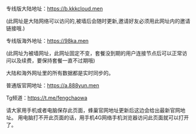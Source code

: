专线版大陆地址：https://b.kkkcloud.men

(此网址是大陆网络可以访问的,被墙后会随时更新,邀请好友必须用此网址内的邀请链接哦.)

专线版海外地址：https://98ka.men

(此网址为被墙网址，此网址固定不变，套餐没到期的用户连接节点后可以正常访问以及续费，要保持套餐一直不过期哦)

大陆和海外网址里的所有数据都是实时同步的。

普通版官网地址：https://a.888yun.men

Tg频道：https://t.me/fengchaowa

请大家用手机或者电脑保存此页面，蜂巢官网地址更新后这边会给出最新官网地址。
用电脑打不开此页面的话，用手机4G网络手机浏览器访问此页面就可以打开了。
